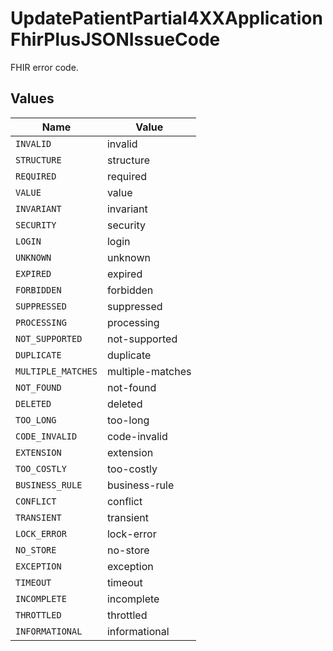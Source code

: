 # UpdatePatientPartial4XXApplicationFhirPlusJSONIssueCode

FHIR error code.


## Values

| Name               | Value              |
| ------------------ | ------------------ |
| `INVALID`          | invalid            |
| `STRUCTURE`        | structure          |
| `REQUIRED`         | required           |
| `VALUE`            | value              |
| `INVARIANT`        | invariant          |
| `SECURITY`         | security           |
| `LOGIN`            | login              |
| `UNKNOWN`          | unknown            |
| `EXPIRED`          | expired            |
| `FORBIDDEN`        | forbidden          |
| `SUPPRESSED`       | suppressed         |
| `PROCESSING`       | processing         |
| `NOT_SUPPORTED`    | not-supported      |
| `DUPLICATE`        | duplicate          |
| `MULTIPLE_MATCHES` | multiple-matches   |
| `NOT_FOUND`        | not-found          |
| `DELETED`          | deleted            |
| `TOO_LONG`         | too-long           |
| `CODE_INVALID`     | code-invalid       |
| `EXTENSION`        | extension          |
| `TOO_COSTLY`       | too-costly         |
| `BUSINESS_RULE`    | business-rule      |
| `CONFLICT`         | conflict           |
| `TRANSIENT`        | transient          |
| `LOCK_ERROR`       | lock-error         |
| `NO_STORE`         | no-store           |
| `EXCEPTION`        | exception          |
| `TIMEOUT`          | timeout            |
| `INCOMPLETE`       | incomplete         |
| `THROTTLED`        | throttled          |
| `INFORMATIONAL`    | informational      |